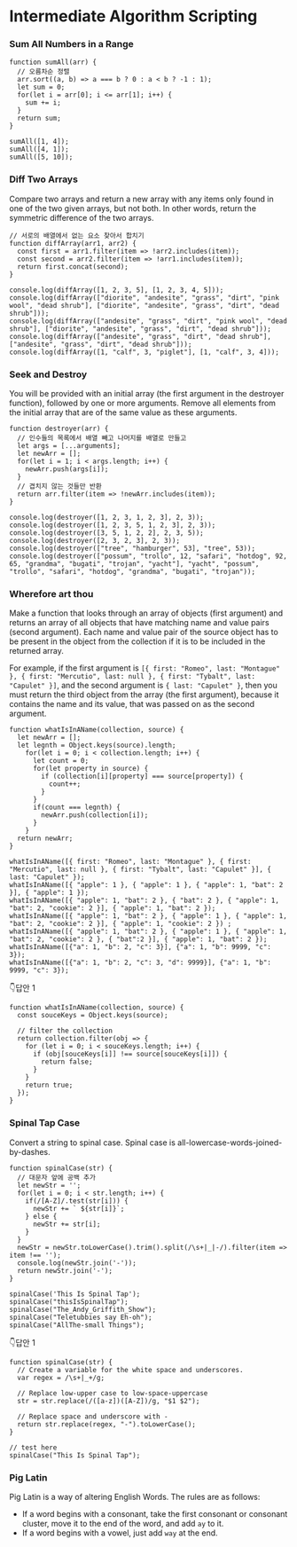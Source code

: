 # Intermediate Algorithm Scripting

### Sum All Numbers in a Range
```
function sumAll(arr) {
  // 오름차순 정렬
  arr.sort((a, b) => a === b ? 0 : a < b ? -1 : 1);
  let sum = 0;
  for(let i = arr[0]; i <= arr[1]; i++) {
    sum += i;
  }
  return sum;
}

sumAll([1, 4]);
sumAll([4, 1]);
sumAll([5, 10]);
```
### Diff Two Arrays
Compare two arrays and return a new array with any items only found in one of the two given arrays, but not both. In other words, return the symmetric difference of the two arrays.
```
// 서로의 배열에서 없는 요소 찾아서 합치기
function diffArray(arr1, arr2) {
  const first = arr1.filter(item => !arr2.includes(item));
  const second = arr2.filter(item => !arr1.includes(item));
  return first.concat(second);
}

console.log(diffArray([1, 2, 3, 5], [1, 2, 3, 4, 5]));
console.log(diffArray(["diorite", "andesite", "grass", "dirt", "pink wool", "dead shrub"], ["diorite", "andesite", "grass", "dirt", "dead shrub"]));
console.log(diffArray(["andesite", "grass", "dirt", "pink wool", "dead shrub"], ["diorite", "andesite", "grass", "dirt", "dead shrub"]));
console.log(diffArray(["andesite", "grass", "dirt", "dead shrub"], ["andesite", "grass", "dirt", "dead shrub"]));
console.log(diffArray([1, "calf", 3, "piglet"], [1, "calf", 3, 4]));
```

### Seek and Destroy
You will be provided with an initial array (the first argument in the destroyer function), followed by one or more arguments. Remove all elements from the initial array that are of the same value as these arguments.
```
function destroyer(arr) {
  // 인수들의 목록에서 배열 빼고 나머지를 배열로 만들고
  let args = [...arguments];
  let newArr = [];
  for(let i = 1; i < args.length; i++) {
    newArr.push(args[i]);
  }
  // 겹치지 않는 것들만 반환
  return arr.filter(item => !newArr.includes(item));
}

console.log(destroyer([1, 2, 3, 1, 2, 3], 2, 3));
console.log(destroyer([1, 2, 3, 5, 1, 2, 3], 2, 3));
console.log(destroyer([3, 5, 1, 2, 2], 2, 3, 5));
console.log(destroyer([2, 3, 2, 3], 2, 3));
console.log(destroyer(["tree", "hamburger", 53], "tree", 53));
console.log(destroyer(["possum", "trollo", 12, "safari", "hotdog", 92, 65, "grandma", "bugati", "trojan", "yacht"], "yacht", "possum", "trollo", "safari", "hotdog", "grandma", "bugati", "trojan"));
```
### Wherefore art thou
Make a function that looks through an array of objects (first argument) and returns an array of all objects that have matching name and value pairs (second argument). Each name and value pair of the source object has to be present in the object from the collection if it is to be included in the returned array.

For example, if the first argument is `[{ first: "Romeo", last: "Montague" }, { first: "Mercutio", last: null }, { first: "Tybalt", last: "Capulet" }]`, and the second argument is `{ last: "Capulet" }`, then you must return the third object from the array (the first argument), because it contains the name and its value, that was passed on as the second argument.
```
function whatIsInAName(collection, source) {
  let newArr = [];
  let legnth = Object.keys(source).length;
    for(let i = 0; i < collection.length; i++) {
      let count = 0;
      for(let property in source) {
        if (collection[i][property] === source[property]) {
          count++;
        }
      }
      if(count === legnth) {
        newArr.push(collection[i]);
      }
    }
  return newArr;
}

whatIsInAName([{ first: "Romeo", last: "Montague" }, { first: "Mercutio", last: null }, { first: "Tybalt", last: "Capulet" }], { last: "Capulet" });
whatIsInAName([{ "apple": 1 }, { "apple": 1 }, { "apple": 1, "bat": 2 }], { "apple": 1 });
whatIsInAName([{ "apple": 1, "bat": 2 }, { "bat": 2 }, { "apple": 1, "bat": 2, "cookie": 2 }], { "apple": 1, "bat": 2 }); 
whatIsInAName([{ "apple": 1, "bat": 2 }, { "apple": 1 }, { "apple": 1, "bat": 2, "cookie": 2 }], { "apple": 1, "cookie": 2 }) ;
whatIsInAName([{ "apple": 1, "bat": 2 }, { "apple": 1 }, { "apple": 1, "bat": 2, "cookie": 2 }, { "bat":2 }], { "apple": 1, "bat": 2 });
whatIsInAName([{"a": 1, "b": 2, "c": 3}], {"a": 1, "b": 9999, "c": 3});
whatIsInAName([{"a": 1, "b": 2, "c": 3, "d": 9999}], {"a": 1, "b": 9999, "c": 3});
```
👇답안 1
```
function whatIsInAName(collection, source) {
  const souceKeys = Object.keys(source);

  // filter the collection
  return collection.filter(obj => {
    for (let i = 0; i < souceKeys.length; i++) {
      if (obj[souceKeys[i]] !== source[souceKeys[i]]) {
        return false;
      }
    }
    return true;
  });
}
```
### Spinal Tap Case
Convert a string to spinal case. Spinal case is all-lowercase-words-joined-by-dashes.
```
function spinalCase(str) {
  // 대문자 앞에 공백 추가
  let newStr = '';
  for(let i = 0; i < str.length; i++) {
    if(/[A-Z]/.test(str[i])) {
      newStr += ` ${str[i]}`;
    } else {
      newStr += str[i];
    }
  }
  newStr = newStr.toLowerCase().trim().split(/\s+|_|-/).filter(item => item !== '');
  console.log(newStr.join('-'));
  return newStr.join('-');
}

spinalCase('This Is Spinal Tap');
spinalCase("thisIsSpinalTap");
spinalCase("The_Andy_Griffith_Show");
spinalCase("Teletubbies say Eh-oh");
spinalCase("AllThe-small Things");
```
👇답안 1
```
function spinalCase(str) {
  // Create a variable for the white space and underscores.
  var regex = /\s+|_+/g;

  // Replace low-upper case to low-space-uppercase
  str = str.replace(/([a-z])([A-Z])/g, "$1 $2");

  // Replace space and underscore with -
  return str.replace(regex, "-").toLowerCase();
}

// test here
spinalCase("This Is Spinal Tap");
```
### Pig Latin
Pig Latin is a way of altering English Words. The rules are as follows:

- If a word begins with a consonant, take the first consonant or consonant cluster, move it to the end of the word, and add `ay` to it.
- If a word begins with a vowel, just add `way` at the end.

```
```
